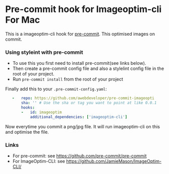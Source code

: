 Pre-commit hook for Imageoptim-cli For Mac  
==========================================

This is a imageoptim-cli hook for [pre-commit](https://github.com/pre-commit/pre-commit). This optimised images on commit.


### Using styleint with pre-commit

- To use this you first need to install pre-commit(see links below).
- Then create a pre-commit config file and also a stylelint config file in the root of your project.
- Run `pre-commit install` from the root of your project

Finally add this to your `.pre-commit-config.yaml`:

```yaml
   -   repo: https://github.com/awebdeveloper/pre-commit-imageopti
       sha: '' # Use the sha or tag you want to point at like 0.0.1
       hooks:
       -   id: imageoptim
           additional_dependencies: ['imageoptim-cli']
 ```

 Now everytime you commit a png/jpg file. It will run imageoptim-cli on this and optimise the file.

 ### Links
 - For pre-commit: see https://github.com/pre-commit/pre-commit
 - For ImageOptim-CLI: see https://github.com/JamieMason/ImageOptim-CLI/



